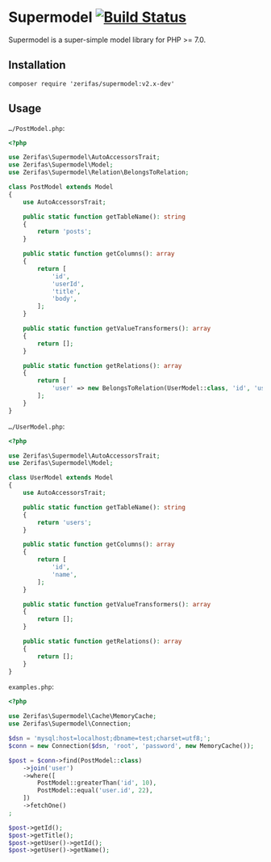 # Supermodel [![Build Status](https://travis-ci.org/Drarok/supermodel.svg?branch=v2)](https://travis-ci.org/Drarok/supermodel)

Supermodel is a super-simple model library for PHP >= 7.0.

## Installation

```
composer require 'zerifas/supermodel:v2.x-dev'
```

## Usage

`…/PostModel.php`:
```php
<?php

use Zerifas\Supermodel\AutoAccessorsTrait;
use Zerifas\Supermodel\Model;
use Zerifas\Supermodel\Relation\BelongsToRelation;

class PostModel extends Model
{
    use AutoAccessorsTrait;

    public static function getTableName(): string
    {
        return 'posts';
    }

    public static function getColumns(): array
    {
        return [
            'id',
            'userId',
            'title',
            'body',
        ];
    }

    public static function getValueTransformers(): array
    {
        return [];
    }

    public static function getRelations(): array
    {
        return [
            'user' => new BelongsToRelation(UserModel::class, 'id', 'userId'),
        ];
    }
}
```

`…/UserModel.php`:
```php
<?php

use Zerifas\Supermodel\AutoAccessorsTrait;
use Zerifas\Supermodel\Model;

class UserModel extends Model
{
    use AutoAccessorsTrait;

    public static function getTableName(): string
    {
        return 'users';
    }

    public static function getColumns(): array
    {
        return [
            'id',
            'name',
        ];
    }

    public static function getValueTransformers(): array
    {
        return [];
    }

    public static function getRelations(): array
    {
        return [];
    }
}
```

`examples.php`:
```php
<?php

use Zerifas\Supermodel\Cache\MemoryCache;
use Zerifas\Supermodel\Connection;

$dsn = 'mysql:host=localhost;dbname=test;charset=utf8;';
$conn = new Connection($dsn, 'root', 'password', new MemoryCache());

$post = $conn->find(PostModel::class)
    ->join('user')
    ->where([
        PostModel::greaterThan('id', 10),
        PostModel::equal('user.id', 22),
    ])
    ->fetchOne()
;

$post->getId();
$post->getTitle();
$post->getUser()->getId();
$post->getUser()->getName();
```
